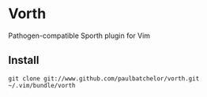 # Vorth
Pathogen-compatible Sporth plugin for Vim

## Install

    git clone git://www.github.com/paulbatchelor/vorth.git ~/.vim/bundle/vorth
